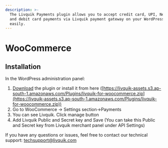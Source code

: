 ```yaml
---
description: >-
  The Livquik Payments plugin allows you to accept credit card, UPI, Netbanking
  and debit card payments via Livquik payment gateway on your WordPress site
  easily.
---
```


# WooCommerce

## Installation

In the WordPress administration panel:

1. [Download](https://livquik-assets.s3.ap-south-1.amazonaws.com/Plugins/livquik-for-woocommerce.zip) the plugin or install it from here ([https://livquik-assets.s3.ap-south-1.amazonaws.com/Plugins/livquik-for-woocommerce.zip](https://livquik-assets.s3.ap-south-1.amazonaws.com/Plugins/livquik-for-woocommerce.zip))
2. Go to WooCommerce -> Settings section->Payments
3. You can see Livquik. Click manage button
4. Add Livquik Public and Secret key and Save (You can take this Public and Secret key from Livquik merchant panel under API Settings)

If you have any questions or issues, feel free to contact our technical support: techsupport@livquik.com
